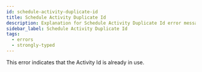 ```yaml
---
id: schedule-activity-duplicate-id
title: Schedule Activity Duplicate Id
description: Explanation for Schedule Activity Duplicate Id error message, and how to fix it.
sidebar_label: Schedule Activity Duplicate Id
tags:
  - errors
  - strongly-typed
---
```


This error indicates that the Activity Id is already in use.
